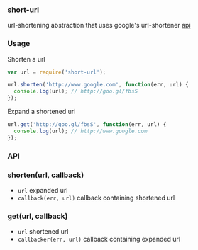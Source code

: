 ### short-url

url-shortening abstraction that uses google's url-shortener [api](https://developers.google.com/url-shortener/)


### Usage

Shorten a url

```javascript
var url = require('short-url');

url.shorten('http://www.google.com', function(err, url) {
  console.log(url); // http://goo.gl/fbsS
});
```

Expand a shortened url

```javascript
url.get('http://goo.gl/fbsS', function(err, url) {
  console.log(url); // http://www.google.com
});
```

### API

### shorten(url, callback)
* `url` expanded url
* `callback(err, url)` callback containing shortened url

### get(url, callback)
* `url` shortened url
* `callbacker(err, url)` callback containing expanded url
